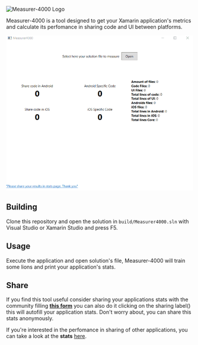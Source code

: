 ![Measurer-4000 Logo](m4000-logo.png)

Measurer-4000 is a tool designed to get your Xamarin application's metrics
and calculate its perfomance in sharing code and UI between platforms.   

![Measurer-4000](Measurer4000.gif)

## Building

Clone this repository and open the solution in `build/Measurer4000.sln` with 
Visual Studio or Xamarin Studio and press F5.

## Usage

Execute the application and open solution's file, Measurer-4000 will train 
some lions and print your application's stats.

## Share

If you find this tool useful consider sharing your applications stats with
the community filling [**this form**](https://docs.google.com/forms/d/e/1FAIpQLSe1CMNFNnAh_GoZ3z9PD7d5a07CUd9zOVk3sywURY__zHMytA/viewform) you can also do it clicking on the sharing 
label() this will autofill your application stats. Don't worry about, you can share this stats anonymously. 

If you're interested in the perfomance in sharing of other applications, 
you can take a look at the **stats** [here](https://drive.google.com/open?id=1OwOQAZB1lR-0k0pu3_NowtYzGAG8iNoM612_rfdomsE).
